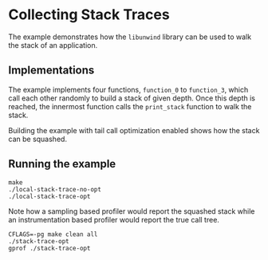 # Collecting Stack Traces

The example demonstrates how the `libunwind` library can be used to walk the stack of an application.

## Implementations

The example implements four functions, `function_0` to `function_3`, which call each other randomly
to build a stack of given depth. Once this depth is reached, the innermost function calls the
`print_stack` function to walk the stack.

Building the example with tail call optimization enabled shows how the stack can be squashed.

## Running the example

```shell
make
./local-stack-trace-no-opt
./local-stack-trace-opt
```

Note how a sampling based profiler would report the squashed stack
while an instrumentation based profiler would report the true call tree.

```shell
CFLAGS=-pg make clean all
./stack-trace-opt
gprof ./stack-trace-opt
```
